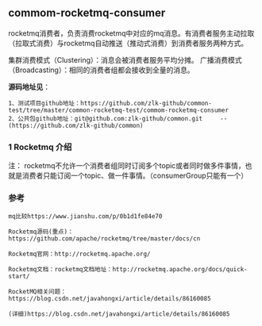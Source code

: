 ##  commom-rocketmq-consumer

rocketmq消费者，负责消费rocketmq中对应的mq消息。有消费者服务主动拉取（拉取式消费）与rocketmq自动推送（推动式消费）到消费者服务两种方式。

集群消费模式（Clustering）：消息会被消费者服务平均分摊。
广播消费模式（Broadcasting）：相同的消费者组都会接收到全量的消息。

**源码地址见**：

    1、测试项目github地址：https://github.com/zlk-github/common-test/tree/master/common-rocketmq-test/commom-rocketmq-consumer
    2、公共包github地址：git@github.com:zlk-github/common.git     --(https://github.com/zlk-github/common)

### 1 Rocketmq 介绍

注： rocketmq不允许一个消费者组同时订阅多个topic或者同时做多件事情，也就是消费者只能订阅一个topic、做一件事情。（consumerGroup只能有一个）

### 参考


    mq比较https://www.jianshu.com/p/0b1d1fe84e70

    Rocketmq源码(重点)：https://github.com/apache/rocketmq/tree/master/docs/cn
 
    Rocketmq官网：http://rocketmq.apache.org/
    
    Rocketmq文档：rocketmq文档地址：http://rocketmq.apache.org/docs/quick-start/

    RocketMQ相关问题：https://blog.csdn.net/javahongxi/article/details/86160085

    (详细)https://blog.csdn.net/javahongxi/article/details/86160085
